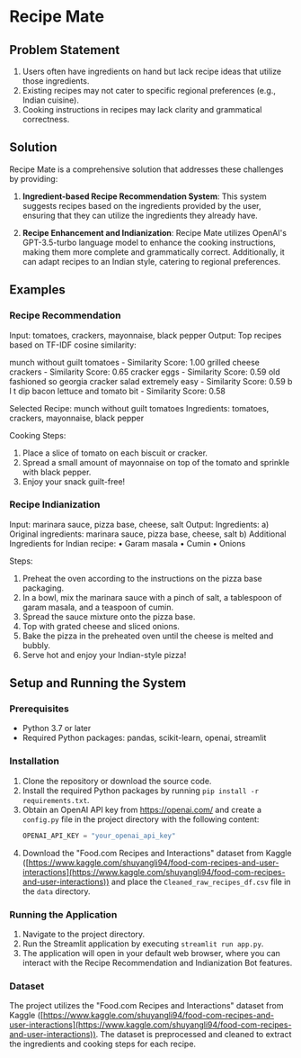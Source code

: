 # Recipe Mate

## Problem Statement
1. Users often have ingredients on hand but lack recipe ideas that utilize those ingredients.
2. Existing recipes may not cater to specific regional preferences (e.g., Indian cuisine).
3. Cooking instructions in recipes may lack clarity and grammatical correctness.

## Solution
Recipe Mate is a comprehensive solution that addresses these challenges by providing:

1. **Ingredient-based Recipe Recommendation System**: This system suggests recipes based on the ingredients provided by the user, ensuring that they can utilize the ingredients they already have.

2. **Recipe Enhancement and Indianization**: Recipe Mate utilizes OpenAI's GPT-3.5-turbo language model to enhance the cooking instructions, making them more complete and grammatically correct. Additionally, it can adapt recipes to an Indian style, catering to regional preferences.

## Examples

### Recipe Recommendation
Input:
tomatoes, crackers, mayonnaise, black pepper
Output:
Top recipes based on TF-IDF cosine similarity:

munch without guilt tomatoes - Similarity Score: 1.00 grilled cheese crackers - Similarity Score: 0.65 cracker eggs - Similarity Score: 0.59 old fashioned so georgia cracker salad extremely easy - Similarity Score: 0.59 b l t dip bacon lettuce and tomato bit - Similarity Score: 0.58

Selected Recipe: munch without guilt tomatoes Ingredients: tomatoes, crackers, mayonnaise, black pepper

Cooking Steps:

1. Place a slice of tomato on each biscuit or cracker.
2. Spread a small amount of mayonnaise on top of the tomato and sprinkle with black pepper.
3. Enjoy your snack guilt-free!

### Recipe Indianization
Input:
marinara sauce, pizza base, cheese, salt
Output:
Ingredients: a) Original ingredients: marinara sauce, pizza base, cheese, salt b) Additional Ingredients for Indian recipe: • Garam masala • Cumin • Onions

Steps:

1. Preheat the oven according to the instructions on the pizza base packaging.
2. In a bowl, mix the marinara sauce with a pinch of salt, a tablespoon of garam masala, and a teaspoon of cumin.
3. Spread the sauce mixture onto the pizza base.
4. Top with grated cheese and sliced onions.
5. Bake the pizza in the preheated oven until the cheese is melted and bubbly.
6. Serve hot and enjoy your Indian-style pizza!

## Setup and Running the System

### Prerequisites
- Python 3.7 or later
- Required Python packages: pandas, scikit-learn, openai, streamlit

### Installation
1. Clone the repository or download the source code.
2. Install the required Python packages by running `pip install -r requirements.txt`.
3. Obtain an OpenAI API key from https://openai.com/ and create a `config.py` file in the project directory with the following content:
   ```python
   OPENAI_API_KEY = "your_openai_api_key"
   ```
4. Download the "Food.com Recipes and Interactions" dataset from Kaggle ([https://www.kaggle.com/shuyangli94/food-com-recipes-and-user-interactions](https://www.kaggle.com/shuyangli94/food-com-recipes-and-user-interactions)) and place the `Cleaned_raw_recipes_df.csv` file in the `data` directory.

### Running the Application

1. Navigate to the project directory.
2. Run the Streamlit application by executing `streamlit run app.py`.
3. The application will open in your default web browser, where you can interact with the Recipe Recommendation and Indianization Bot features.

### Dataset

The project utilizes the "Food.com Recipes and Interactions" dataset from Kaggle ([https://www.kaggle.com/shuyangli94/food-com-recipes-and-user-interactions](https://www.kaggle.com/shuyangli94/food-com-recipes-and-user-interactions)). The dataset is preprocessed and cleaned to extract the ingredients and cooking steps for each recipe.